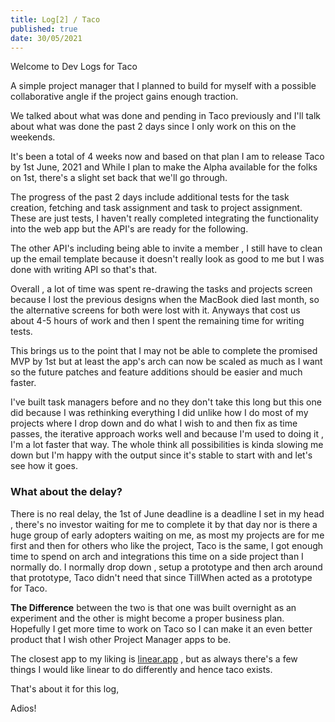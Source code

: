 ```yaml
---
title: Log[2] / Taco
published: true
date: 30/05/2021
---
```


Welcome to Dev Logs for Taco

A simple project manager that I planned to build for myself with a possible collaborative angle if the project gains enough traction.

We talked about what was done and pending in Taco previously and I'll talk about what was done the past 2 days since I only work on this on the weekends.

It's been a total of 4 weeks now and based on that plan I am to release Taco by 1st June, 2021 and While I plan to make the Alpha available for the folks on 1st, there's a slight set back that we'll go through.

The progress of the past 2 days include additional tests for the task creation, fetching and task assignment and task to project assignment. These are just tests, I haven't really completed integrating the functionality into the web app but the API's are ready for the following.

The other API's including being able to invite a member , I still have to clean up the email template because it doesn't really look as good to me but I was done with writing API so that's that.

Overall , a lot of time was spent re-drawing the tasks and projects screen because I lost the previous designs when the MacBook died last month, so the alternative screens for both were lost with it. Anyways that cost us about 4-5 hours of work and then I spent the remaining time for writing tests.

This brings us to the point that I may not be able to complete the promised MVP by 1st but at least the app's arch can now be scaled as much as I want so the future patches and feature additions should be easier and much faster.

I've built task managers before and no they don't take this long but this one did because I was rethinking everything I did unlike how I do most of my projects where I drop down and do what I wish to and then fix as time passes, the iterative approach works well and because I'm used to doing it , I'm a lot faster that way. The whole think all possibilities is kinda slowing me down but I'm happy with the output since it's stable to start with and let's see how it goes.

### What about the delay?

There is no real delay, the 1st of June deadline is a deadline I set in my head , there's no investor waiting for me to complete it by that day nor is there a huge group of early adopters waiting on me, as most my projects are for me first and then for others who like the project, Taco is the same, I got enough time to spend on arch and integrations this time on a side project than I normally do. I normally drop down , setup a prototype and then arch around that prototype, Taco didn't need that since TillWhen acted as a prototype for Taco.

**The Difference** between the two is that one was built overnight as an experiment and the other is might become a proper business plan. Hopefully I get more time to work on Taco so I can make it an even better product that I wish other Project Manager apps to be.

The closest app to my liking is [linear.app](https://linear.app) , but as always there's a few things I would like linear to do differently and hence taco exists.

That's about it for this log,

Adios!
